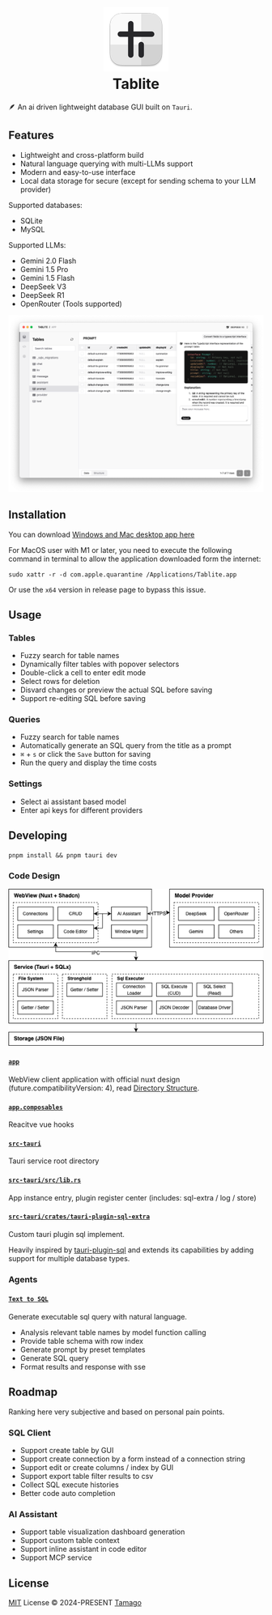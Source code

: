 <h1 align="center">
  <img src="./docs/AppIcon.png">
  <div>Tablite</div>
</h1>

🪶 An ai driven lightweight database GUI built on `Tauri`.

## Features

- Lightweight and cross-platform build
- Natural language querying with multi-LLMs support
- Modern and easy-to-use interface
- Local data storage for secure (except for sending schema to your LLM provider)

Supported databases:

- SQLite
- MySQL

Supported LLMs:

- Gemini 2.0 Flash
- Gemini 1.5 Pro
- Gemini 1.5 Flash
- DeepSeek V3
- DeepSeek R1
- OpenRouter (Tools supported)

![Screenshot](./docs/Screenshot.png)

## Installation

You can download [Windows and Mac desktop app here](https://github.com/tmg0/tablite/releases)

For MacOS user with M1 or later, you need to execute the following command in terminal to allow the application downloaded form the internet:

```
sudo xattr -r -d com.apple.quarantine /Applications/Tablite.app
```

Or use the `x64` version in release page to bypass this issue.

## Usage

### Tables

- Fuzzy search for table names
- Dynamically filter tables with popover selectors
- Double-click a cell to enter edit mode
- Select rows for deletion
- Disvard changes or preview the actual SQL before saving
- Support re-editing SQL before saving

### Queries

- Fuzzy search for table names
- Automatically generate an SQL query from the title as a prompt
- `⌘` + `s` or click the `Save` button for saving
- Run the query and display the time costs

### Settings

- Select ai assistant based model
- Enter api keys for different providers

## Developing

```
pnpm install && pnpm tauri dev
```

### Code Design

![Design](./docs/CodeDesign.png)

#### [`app`](./app)

WebView client application with official nuxt design (future.compatibilityVersion: 4), read [Directory Structure](https://nuxt.com/docs/guide/directory-structure/app).

#### [`app.composables`](./app/composables)

Reacitve vue hooks

#### [`src-tauri`](./src-tauri)

Tauri service root directory

#### [`src-tauri/src/lib.rs`](./src-tauri/src/lib.rs)

App instance entry, plugin register center (includes: sql-extra / log / store)

#### [`src-tauri/crates/tauri-plugin-sql-extra`](./src-tauri/crates/tauri-plugin-sql-extra)

Custom tauri plugin sql implement.

Heavily inspired by [tauri-plugin-sql](https://github.com/tauri-apps/tauri-plugin-sql) and extends its capabilities by adding support for multiple database types.

### Agents

#### [`Text to SQL`](./app/composables/useText2Sql.ts)

Generate executable sql query with natural language.

- Analysis relevant table names by model function calling
- Provide table schema with row index
- Generate prompt by preset templates
- Generate SQL query
- Format results and response with sse

## Roadmap

Ranking here very subjective and based on personal pain points.

### SQL Client

- Support create table by GUI
- Support create connection by a form instead of a connection string
- Support edit or create columns / index by GUI
- Support export table filter results to csv
- Collect SQL execute histories
- Better code auto completion

### AI Assistant

- Support table visualization dashboard generation
- Support custom table context
- Support inline assistant in code editor
- Support MCP service

## License

[MIT](./LICENSE) License © 2024-PRESENT [Tamago](https://github.com/tmg0)
